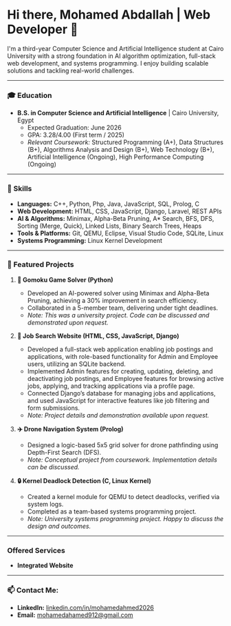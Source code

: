 # Hi there, Mohamed Abdallah | Web Developer 👋

I'm a third-year Computer Science and Artificial Intelligence student at Cairo University with a strong foundation in AI algorithm optimization, full-stack web development, and systems programming. I enjoy building scalable solutions and tackling real-world challenges.

<!--🚀 Currently seeking a **Summer 2025 Internship** where I can apply my algorithmic expertise and agile teamwork skills.
-->
---

### 🎓 Education

*  **B.S. in Computer Science and Artificial Intelligence** | Cairo University, Egypt
    *   Expected Graduation: June 2026
    *   GPA: 3.28/4.00 (First term / 2025)
    *   *Relevant Coursework:* Structured Programming (A+), Data Structures (B+), Algorithms Analysis and Design (B+), Web Technology (B+), Artificial Intelligence (Ongoing), High Performance Computing (Ongoing)
---

### 🔧 Skills

*   **Languages:** C++, Python, Php, Java, JavaScript, SQL, Prolog, C
*   **Web Development:** HTML, CSS, JavaScript, Django, Laravel, REST APIs
*   **AI & Algorithms:** Minimax, Alpha-Beta Pruning, A* Search, BFS, DFS, Sorting (Merge, Quick), Linked Lists, Binary Search Trees, Heaps
*   **Tools & Platforms:** Git, QEMU, Eclipse, Visual Studio Code, SQLite, Linux
*   **Systems Programming:** Linux Kernel Development

---

### 🌟 Featured Projects

1.  **🤖 Gomoku Game Solver (Python)**
    *   Developed an AI-powered solver using Minimax and Alpha-Beta Pruning, achieving a 30% improvement in search efficiency.
    *   Collaborated in a 5-member team, delivering under tight deadlines.
    *   *Note: This was a university project. Code can be discussed and demonstrated upon request.*

2.  **📝 Job Search Website (HTML, CSS, JavaScript, Django)**
    *   Developed a full-stack web application enabling job postings and applications, with role-based functionality for Admin and Employee users, utilizing an SQLite backend.
    *   Implemented Admin features for creating, updating, deleting, and deactivating job postings, and Employee features for browsing active jobs, applying, and tracking                applications via a profile page.
    *   Connected Django’s database for managing jobs and applications, and used JavaScript for interactive features like job filtering and form submissions.
    *   *Note: Project details and demonstration available upon request.*

3.  **✈️ Drone Navigation System (Prolog)**
    *   Designed a logic-based 5x5 grid solver for drone pathfinding using Depth-First Search (DFS).
    *   *Note: Conceptual project from coursework. Implementation details can be discussed.*
 
4.  **🔒 Kernel Deadlock Detection (C, Linux Kernel)**
    *   Created a kernel module for QEMU to detect deadlocks, verified via system logs.
    *   Completed as a team-based systems programming project.
    *   *Note: University systems programming project. Happy to discuss the design and outcomes.*
---


### Offered Services 

*   **Integrated Website**
---

<!--    
---

### 🌱 I'm Currently Learning

*   C#, Dot Net Backend
*   Deepening my understanding of High Performance Computing.

---
-->

### 📫 Contact Me:

*   **LinkedIn:** [linkedin.com/in/mohamedahmed2026](https://linkedin.com/in/mohamedahmed2026)
*   **Email:** mohamedahamed912@gmail.com


<!-- Optional: GitHub Stats (e.g., using anuraghazra/github-readme-stats) 
[![Mohamed's GitHub stats](https://github-readme-stats.vercel.app/api?username=mohamed-ahamed-mohamed-2026&show_icons=true&theme=radical)](https://github.com/anuraghazra/github-readme-stats)
[![Top Langs](https://github-readme-stats.vercel.app/api/top-langs/?username=mohamed-ahamed-mohamed-2026&layout=compact&theme=radical)](https://github.com/anuraghazra/github-readme-stats) -->
